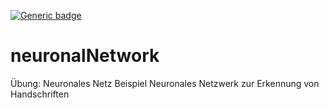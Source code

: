 [![Generic badge](https://img.shields.io/badge/build-passing-<COLOR>.svg)](https://shields.io/)

# neuronalNetwork
Übung: Neuronales Netz
Beispiel Neuronales Netzwerk zur Erkennung von Handschriften
